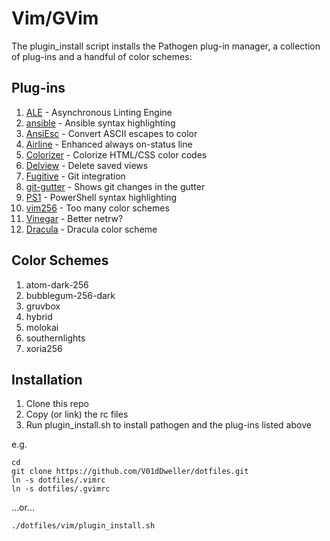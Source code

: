 Vim/GVim
========

The plugin\_install script installs the Pathogen plug-in manager, a collection
of plug-ins and a handful of color schemes:

Plug-ins
--------

 1. [ALE](https://github.com/w0rp/ale) - Asynchronous Linting Engine
 2. [ansible](https://github.com/pearofducks/ansible-vim) - Ansible syntax highlighting
 3. [AnsiEsc](https://github.com/vim-scripts/AnsiEsc.vim) - Convert ASCII escapes to color
 4. [Airline](https://github.com/vim-airline/vim-airline) - Enhanced always on-status line
 5. [Colorizer](https://github.com/chrisbra/Colorizer) - Colorize HTML/CSS color codes
 6. [Delview](https://github.com/vim-scripts/delview) - Delete saved views
 7. [Fugitive](https://github.com/tpope/vim-fugitive) - Git integration
 8. [git-gutter](https://github.com/airblade/vim-gitgutter) - Shows git changes in the gutter
 9. [PS1](https://github.com/PProvost/vim-ps1) - PowerShell syntax highlighting
10. [vim256](https://github.com/noah/vim256-color) - Too many color schemes
11. [Vinegar](https://github.com/tpope/vim-vinegar) - Better netrw?
12. [Dracula](https://github.com/dracula/vim) - Dracula color scheme

Color Schemes
-------------

1. atom-dark-256
2. bubblegum-256-dark
3. gruvbox
4. hybrid
5. molokai
6. southernlights
7. xoria256

Installation
------------

1. Clone this repo
2. Copy (or link) the rc files
3. Run plugin\_install.sh to install pathogen and the plug-ins listed above

e.g.

```shell
cd
git clone https://github.com/V01dDweller/dotfiles.git
ln -s dotfiles/.vimrc
ln -s dotfiles/.gvimrc
```

...or...

```
./dotfiles/vim/plugin_install.sh
```
